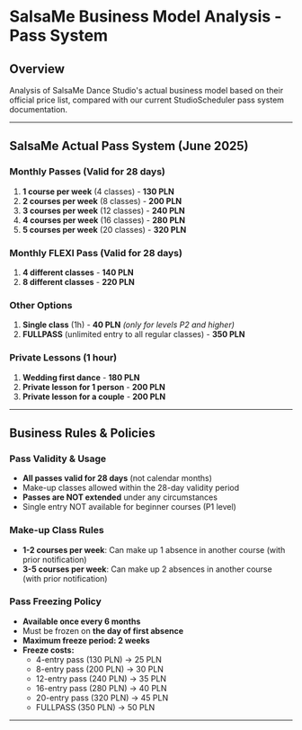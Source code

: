 # SalsaMe Business Model Analysis - Pass System

## Overview
Analysis of SalsaMe Dance Studio's actual business model based on their official price list, compared with our current StudioScheduler pass system documentation.

---

## SalsaMe Actual Pass System (June 2025)

### Monthly Passes (Valid for 28 days)
1. **1 course per week** (4 classes) - **130 PLN**
2. **2 courses per week** (8 classes) - **200 PLN**  
3. **3 courses per week** (12 classes) - **240 PLN**
4. **4 courses per week** (16 classes) - **280 PLN**
5. **5 courses per week** (20 classes) - **320 PLN**

### Monthly FLEXI Pass (Valid for 28 days)
1. **4 different classes** - **140 PLN**
2. **8 different classes** - **220 PLN**

### Other Options
1. **Single class** (1h) - **40 PLN** *(only for levels P2 and higher)*
2. **FULLPASS** (unlimited entry to all regular classes) - **350 PLN**

### Private Lessons (1 hour)
1. **Wedding first dance** - **180 PLN**
2. **Private lesson for 1 person** - **200 PLN**
3. **Private lesson for a couple** - **200 PLN**

---

## Business Rules & Policies

### Pass Validity & Usage
- **All passes valid for 28 days** (not calendar months)
- Make-up classes allowed within the 28-day validity period
- **Passes are NOT extended** under any circumstances
- Single entry NOT available for beginner courses (P1 level)

### Make-up Class Rules
- **1-2 courses per week**: Can make up 1 absence in another course (with prior notification)
- **3-5 courses per week**: Can make up 2 absences in another course (with prior notification)

### Pass Freezing Policy
- **Available once every 6 months**
- Must be frozen on **the day of first absence**
- **Maximum freeze period: 2 weeks**
- **Freeze costs:**
  - 4-entry pass (130 PLN) → 25 PLN
  - 8-entry pass (200 PLN) → 30 PLN
  - 12-entry pass (240 PLN) → 35 PLN
  - 16-entry pass (280 PLN) → 40 PLN
  - 20-entry pass (320 PLN) → 45 PLN
  - FULLPASS (350 PLN) → 50 PLN

---